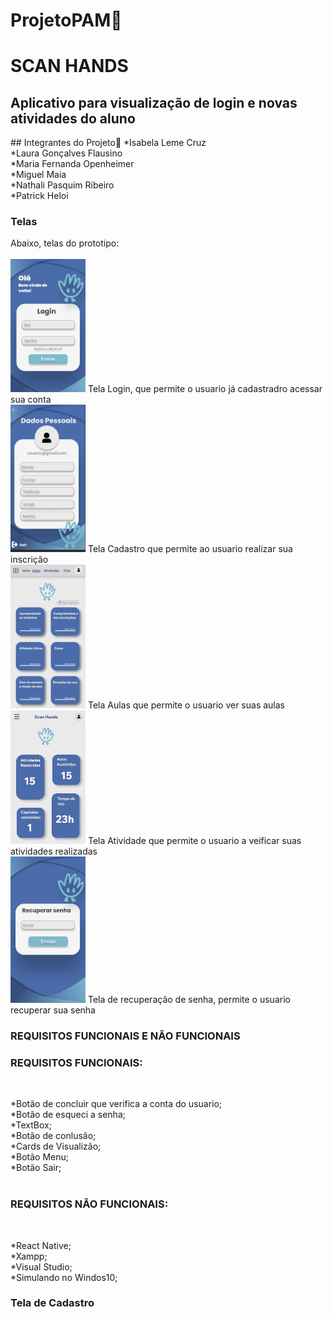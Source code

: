# ProjetoPAM🚀<br>
# SCAN HANDS<br>
<h2>Aplicativo para visualização de login e novas atividades do aluno</h2>
## Integrantes do Projeto🤝 
*Isabela Leme Cruz<br>
*Laura Gonçalves Flausino<br>
*Maria Fernanda Openheimer<br>
*Miguel Maia<br>
*Nathali Pasquim Ribeiro<br>
*Patrick Heloi<br>

### Telas <br>
Abaixo, telas do prototipo: <br>
<br>
<img src="login.jpg" alt="Logo GitHub" width="120">
Tela Login, que permite o usuario já cadastradro acessar sua conta<br>
<img src="dadospessoais.jpg" alt="Logo GitHub" width="120">
Tela Cadastro que permite ao usuario realizar sua inscrição<br>
<img src="aulas.jpg" alt="Logo GitHub" width="120">
Tela Aulas que permite o usuario ver suas aulas<br>
<img src="atividade.jpg" alt="Logo GitHub" width="120">
Tela Atividade que permite o usuario a veificar suas atividades realizadas<br>
<img src="rec.senha.jpg" alt="Logo GitHub" width="120">
Tela de recuperação de senha, permite o usuario recuperar sua senha

### REQUISITOS FUNCIONAIS E NÃO FUNCIONAIS <br>
### REQUISITOS FUNCIONAIS:</h2><br>
  *Botão de concluir que verifica a conta do usuario;<br>
  *Botão de esqueci a senha;<br>
  *TextBox;<br>
  *Botão de conlusão;<br>
  *Cards de Visualizão;<br>
  *Botão Menu;<br>
  *Botão Sair;<br>
  <br>
  ### REQUISITOS NÃO FUNCIONAIS:</h2><br>
  *React Native;<br>
  *Xampp;<br>
  *Visual Studio;<br>
  *Simulando no Windos10;<br>
  
  ### Tela de Cadastro </h2><br>
  
